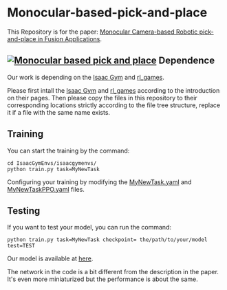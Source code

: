 # Monocular-based-pick-and-place

This Repository is for the paper: [Monocular Camera-based Robotic pick-and-place in Fusion Applications](https://www.mdpi.com/2076-3417/13/7/4487).

[![Monocular based pick and place](https://res.cloudinary.com/marcomontalbano/image/upload/v1681377973/video_to_markdown/images/youtube--z-LApEu1-hw-c05b58ac6eb4c4700831b2b3070cd403.jpg)](https://www.youtube.com/watch?v=z-LApEu1-hw "Monocular based pick and place")
Dependence
----------------------------------------
Our work is depending on the [Isaac Gym](https://github.com/NVIDIA-Omniverse/IsaacGymEnvs) and [rl_games](https://github.com/Denys88/rl_games).

Please first intall the [Isaac Gym](https://github.com/NVIDIA-Omniverse/IsaacGymEnvs) and [rl_games](https://github.com/Denys88/rl_games) according to the introduction on their pages.
Then please copy the files in this repository to their corresponding locations strictly according to the file tree structure, replace it if a file with the same name exists. 


Training
----------------------------------------
You can start the training by the command:
```
cd IsaacGymEnvs/isaacgymenvs/
python train.py task=MyNewTask
```
Configuring your training by modifying the [MyNewTask.yaml](https://github.com/rolandying/Monocular-based-pick-and-place/blob/main/IsaacGymEnvs/isaacgymenvs/cfg/task/MyNewTask.yaml) and [MyNewTaskPPO.yaml](https://github.com/rolandying/Monocular-based-pick-and-place/blob/main/IsaacGymEnvs/isaacgymenvs/cfg/train/MyNewTaskPPO.yaml) files.


Testing
----------------------------------------
If you want to test your model, you can run the command:
```
python train.py task=MyNewTask checkpoint= the/path/to/your/model  test=TEST
```
Our model is available at [here](https://drive.google.com/file/d/1Q-O0sXF6U3BgdKJfr-EaYa_moP4s5QHz/view?usp=sharing).

The network in the code is a bit different from the description in the paper. It's even more miniaturized but the performance is about the same. 
